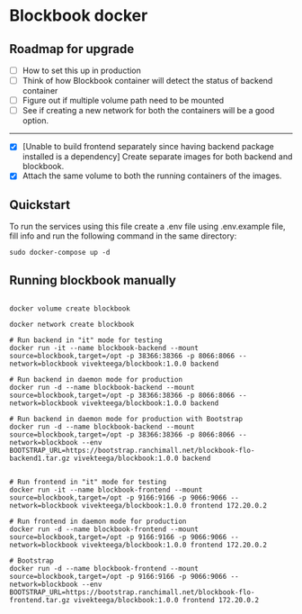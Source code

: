 # Blockbook docker

## Roadmap for upgrade

- [ ] How to set this up in production
- [ ] Think of how Blockbook container will detect the status of backend container
- [ ] Figure out if multiple volume path need to be mounted
- [ ] See if creating a new network for both the containers will be a good option.
---
- [X] [Unable to build frontend separately since having backend package installed is a dependency] Create separate images for both backend and blockbook.
- [X] Attach the same volume to both the running containers of the images.

## Quickstart

To run the services using this file create a .env file using .env.example file, fill info and run the following command in the same directory:

```
sudo docker-compose up -d
```

## Running blockbook manually

```

docker volume create blockbook

docker network create blockbook

# Run backend in "it" mode for testing
docker run -it --name blockbook-backend --mount source=blockbook,target=/opt -p 38366:38366 -p 8066:8066 --network=blockbook vivekteega/blockbook:1.0.0 backend

# Run backend in daemon mode for production
docker run -d --name blockbook-backend --mount source=blockbook,target=/opt -p 38366:38366 -p 8066:8066 --network=blockbook vivekteega/blockbook:1.0.0 backend

# Run backend in daemon mode for production with Bootstrap
docker run -d --name blockbook-backend --mount source=blockbook,target=/opt -p 38366:38366 -p 8066:8066 --network=blockbook --env BOOTSTRAP_URL=https://bootstrap.ranchimall.net/blockbook-flo-backend1.tar.gz vivekteega/blockbook:1.0.0 backend


# Run frontend in "it" mode for testing
docker run -it --name blockbook-frontend --mount source=blockbook,target=/opt -p 9166:9166 -p 9066:9066 --network=blockbook vivekteega/blockbook:1.0.0 frontend 172.20.0.2

# Run frontend in daemon mode for production
docker run -d --name blockbook-frontend --mount source=blockbook,target=/opt -p 9166:9166 -p 9066:9066 --network=blockbook vivekteega/blockbook:1.0.0 frontend 172.20.0.2

# Bootstrap
docker run -d --name blockbook-frontend --mount source=blockbook,target=/opt -p 9166:9166 -p 9066:9066 --network=blockbook --env BOOTSTRAP_URL=https://bootstrap.ranchimall.net/blockbook-flo-frontend.tar.gz vivekteega/blockbook:1.0.0 frontend 172.20.0.2

```
